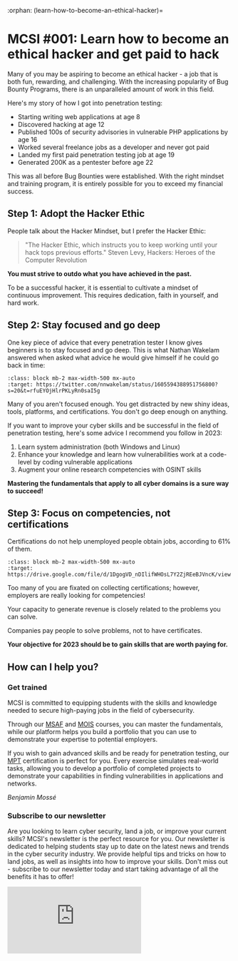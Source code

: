 :orphan:
(learn-how-to-become-an-ethical-hacker)=

# MCSI #001: Learn how to become an ethical hacker and get paid to hack

Many of you may be aspiring to become an ethical hacker - a job that is both fun, rewarding, and challenging. With the increasing popularity of Bug Bounty Programs, there is an unparalleled amount of work in this field.

Here's my story of how I got into penetration testing:

- Starting writing web applications at age 8
- Discovered hacking at age 12
- Published 100s of security advisories in vulnerable PHP applications by age 16
- Worked several freelance jobs as a developer and never got paid
- Landed my first paid penetration testing job at age 19
- Generated 200K as a pentester before age 22

This was all before Bug Bounties were established. With the right mindset and training program, it is entirely possible for you to exceed my financial success.

## Step 1: Adopt the Hacker Ethic

People talk about the Hacker Mindset, but I prefer the Hacker Ethic:

> "The Hacker Ethic, which instructs you to keep working until your hack tops previous efforts."
> Steven Levy, Hackers: Heroes of the Computer Revolution

**You must strive to outdo what you have achieved in the past.**

To be a successful hacker, it is essential to cultivate a mindset of continuous improvement. This requires dedication, faith in yourself, and hard work.

## Step 2: Stay focused and go deep

One key piece of advice that every penetration tester I know gives beginners is to stay focused and go deep. This is what Nathan Wakelam answered when asked what advice he would give himself if he could go back in time:

```{image} /images/newsletter/2023-001-nathan-wakelam-quote.png
:class: block mb-2 max-width-500 mx-auto
:target: https://twitter.com/nnwakelam/status/1605594388951756800?s=20&t=rfuEYOjHlrPKLyRn0saI5g
```

Many of you aren't focused enough. You get distracted by new shiny ideas, tools, platforms, and certifications. You don't go deep enough on anything.

If you want to improve your cyber skills and be successful in the field of penetration testing, here's some advice I recommend you follow in 2023:

1. Learn system administration (both Windows and Linux)
2. Enhance your knowledge and learn how vulnerabilities work at a code-level by coding vulnerable applications
3. Augment your online research competencies with OSINT skills

**Mastering the fundamentals that apply to all cyber domains is a sure way to succeed!**

## Step 3: Focus on competencies, not certifications

Certifications do not help unemployed people obtain jobs, according to 61% of them.

```{image} /images/newsletter/2023-001-NIST-NICE.png
:class: block mb-2 max-width-500 mx-auto
:target: https://drive.google.com/file/d/1DgogVD_nDIlifWHOsL7Y2ZjREeBJVncK/view
```

Too many of you are fixated on collecting certifications; however, employers are really looking for competencies!

Your capacity to generate revenue is closely related to the problems you can solve.

Companies pay people to solve problems, not to have certificates.

**Your objective for 2023 should be to gain skills that are worth paying for.**

## How can I help you?

### Get trained

MCSI is committed to equipping students with the skills and knowledge needed to secure high-paying jobs in the field of cybersecurity.

Through our [MSAF](https://www.mosse-institute.com/certifications/msaf-system-administration-fundamentals.html) and [MOIS](https://www.mosse-institute.com/certifications/mois-certified-osint-expert.html) courses, you can master the fundamentals, while our platform helps you build a portfolio that you can use to demonstrate your expertise to potential employers.

If you wish to gain advanced skills and be ready for penetration testing, our [MPT](https://www.mosse-institute.com/certifications/mpt-certified-penetration-tester.html) certification is perfect for you. Every exercise simulates real-world tasks, allowing you to develop a portfolio of completed projects to demonstrate your capabilities in finding vulnerabilities in applications and networks.

*Benjamin Mossé*

### Subscribe to our newsletter

Are you looking to learn cyber security, land a job, or improve your current skills? MCSI's newsletter is the perfect resource for you. Our newsletter is dedicated to helping students stay up to date on the latest news and trends in the cyber security industry. We provide helpful tips and tricks on how to land jobs, as well as insights into how to improve your skills. Don't miss out - subscribe to our newsletter today and start taking advantage of all the benefits it has to offer!

<iframe src="https://newsletter.mosse-institute.com/embed" style="background:white;" frameborder="0" scrolling="no"></iframe>